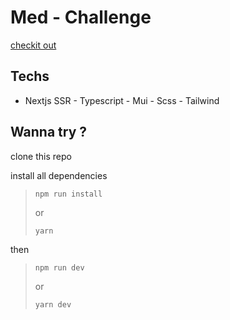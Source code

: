 # Med - Challenge
[checkit out](https://paper.dropbox.com/doc/Full-stack-Challenge-Med-Ka31BEHZvGxD9vok3Zo2d)
## Techs
- Nextjs SSR - Typescript - Mui - Scss - Tailwind
## Wanna try ? 
clone this repo

install all dependencies
> `npm run install` 
> 
> or
> 
> `yarn`

then 

> `npm run dev`
> 
> or
> 
> `yarn dev`